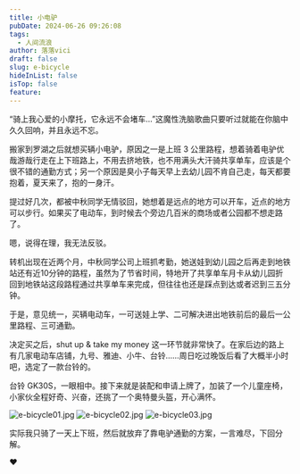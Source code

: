 ```yaml
---
title: 小电驴
pubDate: 2024-06-26 09:26:08
tags:
  - 人间流浪
author: 落落vici
draft: false
slug: e-bicycle
hideInList: false
isTop: false
feature:
---
```

“骑上我心爱的小摩托，它永远不会堵车...”这魔性洗脑歌曲只要听过就能在你脑中久久回响，并且永远不忘。

搬家到罗湖之后就想买辆小电驴，原因之一是上班 3 公里路程，想着骑着电驴优哉游哉行走在上下班路上，不用去挤地铁，也不用满头大汗骑共享单车，应该是个很不错的通勤方式；另一个原因是臭小子每天早上去幼儿园不肯自己走，每天都要抱着，夏天来了，抱的一身汗。

提过好几次，都被中秋同学无情驳回，她想着是远点的地方可以开车，近点的地方可以步行。如果买了电动车，到时候去个旁边几百米的商场或者公园都不想走路了。

嗯，说得在理，我无法反驳。

转机出现在近两个月，中秋同学公司上班抓考勤，她送娃到幼儿园之后再走到地铁站还有近10分钟的路程，虽然为了节省时间，特地开了共享单车月卡从幼儿园折回到地铁站这段路程通过共享单车来完成，但往往也还是踩点到达或者迟到三五分钟。

于是，意见统一，买辆电动车，一可送娃上学、二可解决进出地铁前后的最后一公里路程、三可通勤。

决定买之后，shut up & take my money 这一环节就非常快了。在家后边的路上有几家电动车店铺，九号、雅迪、小牛、台铃……周日吃过晚饭后看了大概半小时吧，选定了一款台铃的。

台铃 GK30S，一眼相中。接下来就是装配和申请上牌了，加装了一个儿童座椅，小家伙全程好奇、兴奋，还挑了一个奥特曼头盔，开心满怀。

![e-bicycle01.jpg](https://img.hux.ink/image/2024/06/e-bicycle01.jpg)
![e-bicycle02.jpg](https://img.hux.ink/image/2024/06/e-bicycle02.jpg)
![e-bicycle03.jpg](https://img.hux.ink/image/2024/06/e-bicycle03.jpg)

实际我只骑了一天上下班，然后就放弃了靠电驴通勤的方案，一言难尽，下回分解。

❤